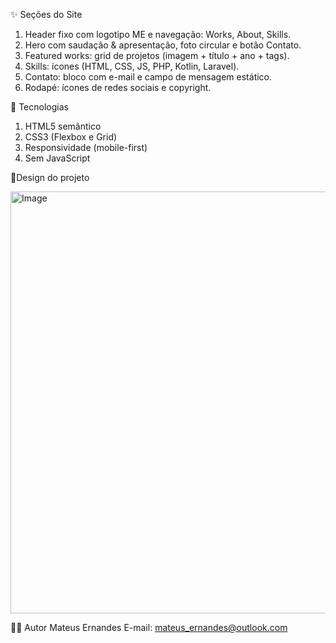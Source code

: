 ✨ Seções do Site

  1. Header fixo com logotipo ME e navegação: Works, About, Skills.
  2. Hero com saudação & apresentação, foto circular e botão Contato.
  3. Featured works: grid de projetos (imagem + título + ano + tags).
  4. Skills: ícones (HTML, CSS, JS, PHP, Kotlin, Laravel).
  5. Contato: bloco com e-mail e campo de mensagem estático.
  6. Rodapé: ícones de redes sociais e copyright.

🧱 Tecnologias

  1. HTML5 semântico
  2. CSS3 (Flexbox e Grid)
  3. Responsividade (mobile-first)
  4. Sem JavaScript



🎯Design do projeto

<img width="550" height="675" alt="Image" src="https://github.com/user-attachments/assets/8fdbc590-b99e-4492-92c1-7bca60b52c54" />

👨‍💻 Autor
   Mateus Ernandes
   E-mail: mateus_ernandes@outlook.com
